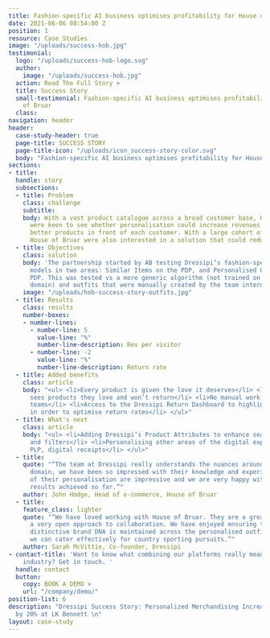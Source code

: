 ```yaml
---
title: Fashion-specific AI business optimises profitability for House of Bruar
date: 2021-06-06 08:54:00 Z
position: 1
resource: Case Studies
image: "/uploads/success-hob.jpg"
testimonial:
  logo: "/uploads/success-hob-logo.svg"
  author:
    image: "/uploads/success-hob.jpg"
  action: Read The Full Story >
  title: Success Story
  small-testimonial: Fashion-specific AI business optimises profitability for House
    of Bruar
  class: 
navigation: header
header:
  case-study-header: true
  page-title: SUCCESS STORY
  page-title-icon: "/uploads/icon_success-story-color.svg"
  body: "Fashion-specific AI business optimises profitability for House of Bruar \n"
sections:
- title: 
  handle: story
  subsections:
  - title: Problem
    class: challenge
    subtitle: 
    body: With a vast product catalogue across a broad customer base, House of Bruar
      were keen to see whether personalisation could increase revenues by putting
      better products in front of each customer. With a large cohort of female shoppers,
      House of Bruar were also interested in a solution that could reduce return rates.
  - title: Objectives
    class: solution
    body: 'The partnership started by AB testing Dressipi’s fashion-specific prediction
      models in two areas: Similar Items on the PDP, and Personalised Outfits on the
      PDP. This was tested vs a more generic algorithm (not trained on the fashion
      domain) and outfits that were manually created by the team internally.'
    image: "/uploads/hob-success-story-outfits.jpg"
  - title: Results
    class: results
    number-boxes:
    - number-lines:
      - number-line: 5
        value-line: "%"
        number-line-description: Rev per visitor
      - number-line: -2
        value-line: "%"
        number-line-description: Return rate
  - title: Added benefits
    class: article
    body: "<ul> <li>Every product is given the love it deserves</li> <li>Every customer
      sees products they love and won’t return</li> <li>No manual work for in house
      teams</li> <li>Access to the Dressipi Return Dashboard to highlight quick wins
      in order to optimise return rates</li> </ul>"
  - title: What's next
    class: article
    body: "<ul> <li>Adding Dressipi’s Product Attributes to enhance search, navigation
      and filters</li> <li>Personalising other areas of the digital experience emails,
      PLP, digital receipts</li> </ul>"
  - title: 
    quote: "“The team at Dressipi really understands the nuances around the fashion
      domain, we have been so impressed with their knowledge and experience. The results
      of their personalisation are impressive and we are very happy with the strong
      results achieved so far.”"
    author: John Hodge, Head of e-commerce, House of Bruar
  - title: 
    feature_class: lighter
    quote: "“We have loved working with House of Bruar. They are a great team with
      a very open approach to collaboration. We have enjoyed ensuring that their very
      distinctive brand DNA is maintained across the personalised outfits and that
      we can cater effectively for country sporting pursuits.”"
    author: Sarah McVittie, Co-founder, Dressipi
- contact-title: 'Want to know what combining our platforms really means to the retail
    industry? Get in touch. '
  handle: contact
  button:
    copy: BOOK A DEMO >
    url: "/company/demo/"
position-list: 6
description: "Dressipi Success Story: Personalized Merchandising Increases Revenue
  by 20% at LK Bennett \n"
layout: case-study
---
```


